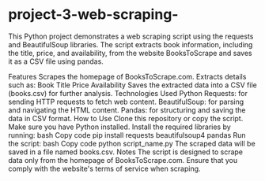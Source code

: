# project-3-web-scraping-

This Python project demonstrates a web scraping script using the requests and BeautifulSoup libraries. The script extracts book information, including the title, price, and availability, from the website BooksToScrape and saves it as a CSV file using pandas.

Features
Scrapes the homepage of BooksToScrape.com.
Extracts details such as:
Book Title
Price
Availability
Saves the extracted data into a CSV file (books.csv) for further analysis.
Technologies Used
Python
Requests: for sending HTTP requests to fetch web content.
BeautifulSoup: for parsing and navigating the HTML content.
Pandas: for structuring and saving the data in CSV format.
How to Use
Clone this repository or copy the script.
Make sure you have Python installed.
Install the required libraries by running:
bash
Copy code
pip install requests beautifulsoup4 pandas
Run the script:
bash
Copy code
python script_name.py
The scraped data will be saved in a file named books.csv.
Notes
The script is designed to scrape data only from the homepage of BooksToScrape.com.
Ensure that you comply with the website's terms of service when scraping.

